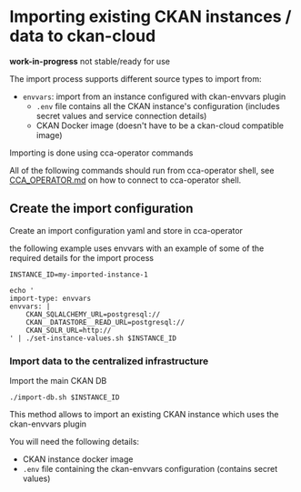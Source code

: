 # Importing existing CKAN instances / data to ckan-cloud

**work-in-progress** not stable/ready for use

The import process supports different source types to import from:

* `envvars`: import from an instance configured with ckan-envvars plugin
    * `.env` file contains all the CKAN instance's configuration (includes secret values and service connection details)
    * CKAN Docker image (doesn't have to be a ckan-cloud compatible image)

Importing is done using cca-operator commands

All of the following commands should run from cca-operator shell, see [CCA_OPERATOR.md](CCA_OPERATOR.md) on how to connect to cca-operator shell.

## Create the import configuration

Create an import configuration yaml and store in cca-operator

the following example uses envvars with an example of some of the required details for the import process

```
INSTANCE_ID=my-imported-instance-1

echo '
import-type: envvars
envvars: |
    CKAN_SQLALCHEMY_URL=postgresql://
    CKAN__DATASTORE__READ_URL=postgresql://
    CKAN_SOLR_URL=http://
' | ./set-instance-values.sh $INSTANCE_ID
```

### Import data to the centralized infrastructure

Import the main CKAN DB

```
./import-db.sh $INSTANCE_ID
```




This method allows to import an existing CKAN instance which uses the ckan-envvars plugin

You will need the following details:

* CKAN instance docker image
* `.env` file containing the ckan-envvars configuration (contains secret values)
